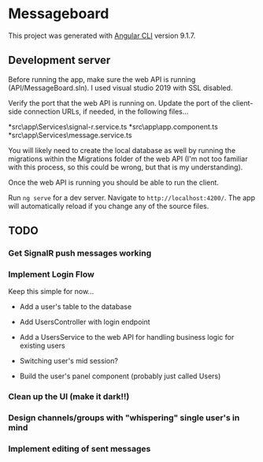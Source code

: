 # Messageboard

This project was generated with [Angular CLI](https://github.com/angular/angular-cli) version 9.1.7.

## Development server

Before running the app, make sure the web API is running (API/MessageBoard.sln). I used visual studio 2019 with SSL disabled.

Verify the port that the web API is running on. Update the port of the client-side connection URLs, if needed, in the following files...

*src\app\Services\signal-r.service.ts
*src\app\app.component.ts
*src\app\Services\message.service.ts

You will likely need to create the local database as well by running the migrations within the Migrations folder of the web API (I'm not too familiar with this process, so this could be wrong, but that is my understanding).

Once the web API is running you should be able to run the client.

Run `ng serve` for a dev server. Navigate to `http://localhost:4200/`. The app will automatically reload if you change any of the source files.

## TODO

### Get SignalR push messages working

### Implement Login Flow

Keep this simple for now...
* Add a user's table to the database
* Add UsersController with login endpoint
* Add a UsersService to the web API for handling business logic for existing users
* Switching user's mid session?

* Build the user's panel component (probably just called Users)

### Clean up the UI (make it dark!!)

### Design channels/groups with "whispering" single user's in mind

### Implement editing of sent messages



